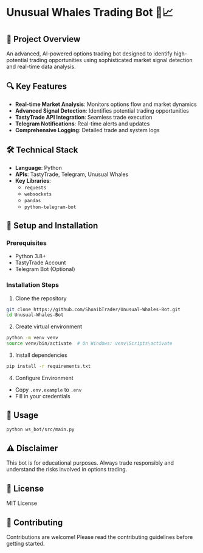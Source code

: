 # Unusual Whales Trading Bot 🐳📈

## 🚀 Project Overview

An advanced, AI-powered options trading bot designed to identify high-potential trading opportunities using sophisticated market signal detection and real-time data analysis.

## 🔍 Key Features

- **Real-time Market Analysis**: Monitors options flow and market dynamics
- **Advanced Signal Detection**: Identifies potential trading opportunities
- **TastyTrade API Integration**: Seamless trade execution
- **Telegram Notifications**: Real-time alerts and updates
- **Comprehensive Logging**: Detailed trade and system logs

## 🛠 Technical Stack

- **Language**: Python
- **APIs**: TastyTrade, Telegram, Unusual Whales
- **Key Libraries**: 
  - `requests`
  - `websockets`
  - `pandas`
  - `python-telegram-bot`

## 🔧 Setup and Installation

### Prerequisites
- Python 3.8+
- TastyTrade Account
- Telegram Bot (Optional)

### Installation Steps
1. Clone the repository
```bash
git clone https://github.com/ShoaibTrader/Unusual-Whales-Bot.git
cd Unusual-Whales-Bot
```

2. Create virtual environment
```bash
python -m venv venv
source venv/bin/activate  # On Windows: venv\Scripts\activate
```

3. Install dependencies
```bash
pip install -r requirements.txt
```

4. Configure Environment
- Copy `.env.example` to `.env`
- Fill in your credentials

## 🚦 Usage
```bash
python ws_bot/src/main.py
```

## ⚠️ Disclaimer
This bot is for educational purposes. Always trade responsibly and understand the risks involved in options trading.

## 📄 License
MIT License

## 🤝 Contributing
Contributions are welcome! Please read the contributing guidelines before getting started.
